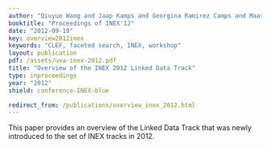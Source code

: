 ```yaml
---
author: "Qiuyue Wang and Jaap Kamps and Georgina Ramirez Camps and Maarten Marx and Anne Schuth and Martin Theobald and Sairam Gurajada and Arunav Mishra"
booktitle: "Proceedings of INEX'12"
date: "2012-09-19"
key: overview2012inex
keywords: "CLEF, faceted search, INEX, workshop"
layout: publication
pdf: /assets/uva-inex-2012.pdf
title: "Overview of the INEX 2012 Linked Data Track"
type: inproceedings
year: "2012"
shield: conference-INEX-blue

redirect_from: /publications/overview_inex_2012.html
---
```


This paper provides an overview of the Linked Data Track that was newly introduced to the set of INEX tracks in 2012.

